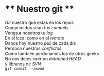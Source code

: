 <h1> ** Nuestro git ** </h1>
<p><em>Git</em> nuestro que estas en los repos<br />
Comprimidos sean tus <em>commits</em><br />
Venga a nosotros tu <em>log</em><br />
En el local como en el <em>remote</em><br />
Danos hoy nuestro <em>pull</em> de cada día<br />
Perdona nuestros <em>conflictos</em><br />
Como también perdonamos los de otros geeks<br />
No nos dejes caer en <em>detached HEAD</em><br />
y líbranos de <em>SVN</em><br />
<code>git commit --amend</code></p>

